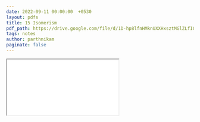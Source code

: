 ```yaml
---
date: 2022-09-11 00:00:00  +0530
layout: pdfs
title: 15 Isomerism
pdf_path: https://drive.google.com/file/d/1D-hp8lfnHMknUXXHxsztMGlZLfI0Tc0x/preview?usp=sharing
tags: notes
author: parthnikam
paginate: false
---
```


<iframe class="embed-pdf" src="{{ page.pdf_path }}#toolbar=0" seamless="seamless" scrolling="no" style="overflow:hidden"></iframe>
